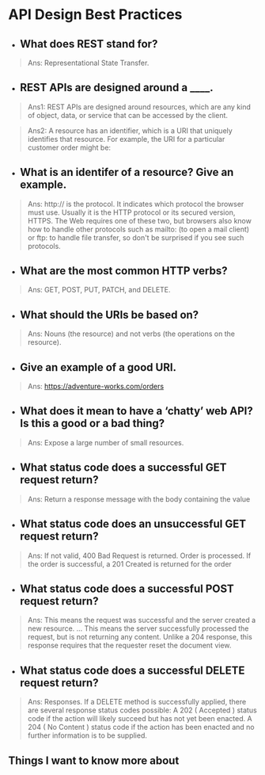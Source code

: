 # API Design Best Practices

* ## What does REST stand for?

>Ans: Representational State Transfer.

* ## REST APIs are designed around a ____.

>Ans1: REST APIs are designed around resources, which are any kind of object, data, or service that can be accessed by the client.

>Ans2: A resource has an identifier, which is a URI that uniquely identifies that resource. For example, the URI for a particular customer order might be:

* ## What is an identifer of a resource? Give an example.

>Ans: http:// is the protocol. It indicates which protocol the browser must use. Usually it is the HTTP protocol or its secured version, HTTPS. The Web requires one of these two, but browsers also know how to handle other protocols such as mailto: (to open a mail client) or ftp: to handle file transfer, so don't be surprised if you see such protocols.

* ## What are the most common HTTP verbs?

>Ans: GET, POST, PUT, PATCH, and DELETE.

* ## What should the URIs be based on?

>Ans: Nouns (the resource) and not verbs (the operations on the resource).

* ## Give an example of a good URI.

>Ans: https://adventure-works.com/orders

* ## What does it mean to have a ‘chatty’ web API? Is this a good or a bad thing?

>Ans: Expose a large number of small resources.

* ## What status code does a successful GET request return?

>Ans: Return a response message with the body containing the value

* ## What status code does an unsuccessful GET request return?

>Ans: If not valid, 400 Bad Request is returned. Order is processed. If the order is successful, a 201 Created is returned for the order

* ## What status code does a successful POST request return?

>Ans: This means the request was successful and the server created a new resource. ... This means the server successfully processed the request, but is not returning any content. Unlike a 204 response, this response requires that the requester reset the document view.


* ## What status code does a successful DELETE request return?

>Ans: Responses. If a DELETE method is successfully applied, there are several response status codes possible: A 202 ( Accepted ) status code if the action will likely succeed but has not yet been enacted. A 204 ( No Content ) status code if the action has been enacted and no further information is to be supplied.



## Things I want to know more about
